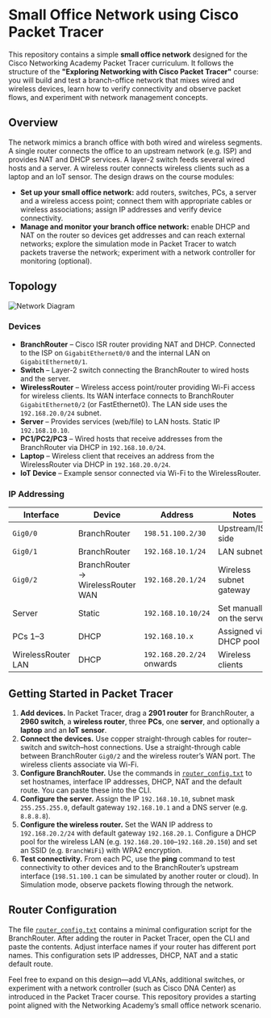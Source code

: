 # Small Office Network using Cisco Packet Tracer

This repository contains a simple **small office network** designed for the Cisco Networking Academy Packet Tracer curriculum.  It follows the structure of the **"Exploring Networking with Cisco Packet Tracer"** course: you will build and test a branch-office network that mixes wired and wireless devices, learn how to verify connectivity and observe packet flows, and experiment with network management concepts.

## Overview

The network mimics a branch office with both wired and wireless segments.  A single router connects the office to an upstream network (e.g. ISP) and provides NAT and DHCP services.  A layer-2 switch feeds several wired hosts and a server.  A wireless router connects wireless clients such as a laptop and an IoT sensor.  The design draws on the course modules:

- **Set up your small office network:** add routers, switches, PCs, a server and a wireless access point; connect them with appropriate cables or wireless associations; assign IP addresses and verify device connectivity.
- **Manage and monitor your branch office network:** enable DHCP and NAT on the router so devices get addresses and can reach external networks; explore the simulation mode in Packet Tracer to watch packets traverse the network; experiment with a network controller for monitoring (optional).

## Topology

![Network Diagram](network_diagram.png)

### Devices

- **BranchRouter** – Cisco ISR router providing NAT and DHCP.  Connected to the ISP on `GigabitEthernet0/0` and the internal LAN on `GigabitEthernet0/1`.
- **Switch** – Layer-2 switch connecting the BranchRouter to wired hosts and the server.
- **WirelessRouter** – Wireless access point/router providing Wi-Fi access for wireless clients.  Its WAN interface connects to BranchRouter `GigabitEthernet0/2` (or FastEthernet0).  The LAN side uses the `192.168.20.0/24` subnet.
- **Server** – Provides services (web/file) to LAN hosts.  Static IP `192.168.10.10`.
- **PC1/PC2/PC3** – Wired hosts that receive addresses from the BranchRouter via DHCP in `192.168.10.0/24`.
- **Laptop** – Wireless client that receives an address from the WirelessRouter via DHCP in `192.168.20.0/24`.
- **IoT Device** – Example sensor connected via Wi-Fi to the WirelessRouter.

### IP Addressing

| Interface | Device | Address | Notes |
|---|---|---|---|
| `Gig0/0` | BranchRouter | `198.51.100.2/30` | Upstream/ISP side |
| `Gig0/1` | BranchRouter | `192.168.10.1/24` | LAN subnet |
| `Gig0/2` | BranchRouter → WirelessRouter WAN | `192.168.20.1/24` | Wireless subnet gateway |
| Server | Static | `192.168.10.10/24` | Set manually on the server |
| PCs 1–3 | DHCP | `192.168.10.x` | Assigned via DHCP pool |
| WirelessRouter LAN | DHCP | `192.168.20.2/24` onwards | Wireless clients |

## Getting Started in Packet Tracer

1. **Add devices.** In Packet Tracer, drag a **2901 router** for BranchRouter, a **2960 switch**, a **wireless router**, three **PCs**, one **server**, and optionally a **laptop** and an **IoT sensor**.
2. **Connect the devices.** Use copper straight-through cables for router–switch and switch–host connections.  Use a straight-through cable between BranchRouter `Gig0/2` and the wireless router’s WAN port.  The wireless clients associate via Wi-Fi.
3. **Configure BranchRouter.** Use the commands in [`router_config.txt`](router_config.txt) to set hostnames, interface IP addresses, DHCP, NAT and the default route.  You can paste these into the CLI.
4. **Configure the server.** Assign the IP `192.168.10.10`, subnet mask `255.255.255.0`, default gateway `192.168.10.1` and a DNS server (e.g. `8.8.8.8`).
5. **Configure the wireless router.** Set the WAN IP address to `192.168.20.2/24` with default gateway `192.168.20.1`.  Configure a DHCP pool for the wireless LAN (e.g. `192.168.20.100`–`192.168.20.150`) and set an SSID (e.g. `BranchWiFi`) with WPA2 encryption.
6. **Test connectivity.** From each PC, use the **ping** command to test connectivity to other devices and to the BranchRouter’s upstream interface (`198.51.100.1` can be simulated by another router or cloud).  In Simulation mode, observe packets flowing through the network.

## Router Configuration

The file [`router_config.txt`](router_config.txt) contains a minimal configuration script for the BranchRouter.  After adding the router in Packet Tracer, open the CLI and paste the contents.  Adjust interface names if your router has different port names.  This configuration sets IP addresses, DHCP, NAT and a static default route.

Feel free to expand on this design—add VLANs, additional switches, or experiment with a network controller (such as Cisco DNA Center) as introduced in the Packet Tracer course.  This repository provides a starting point aligned with the Networking Academy’s small office network scenario.
